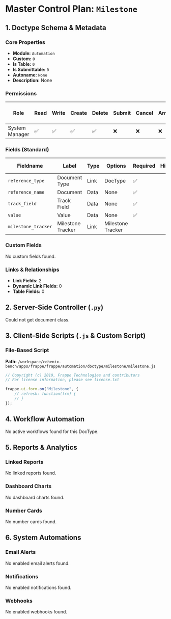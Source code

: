 # Master Control Plan: `Milestone`

## 1. Doctype Schema & Metadata

### Core Properties
- **Module:** `Automation`
- **Custom:** `0`
- **Is Table:** `0`
- **Is Submittable:** `0`
- **Autoname:** `None`
- **Description:** None

### Permissions
| Role | Read | Write | Create | Delete | Submit | Cancel | Amend | Report | Import | Export | Print | Email | Share | Set User Perms |
|---|---|---|---|---|---|---|---|---|---|---|---|---|---|---|
| System Manager | ✅ | ✅ | ✅ | ✅ | ❌ | ❌ | ❌ | ✅ | ❌ | ✅ | ✅ | ✅ | ✅ | ❌ |


### Fields (Standard)
| Fieldname | Label | Type | Options | Required | Hidden | Read Only | Default | Description |
|---|---|---|---|---|---|---|---|---|
| `reference_type` | Document Type | Link | DocType | ✅ |  | ✅ | None | None |
| `reference_name` | Document | Data | None | ✅ |  | ✅ | None | None |
| `track_field` | Track Field | Data | None | ✅ |  | ✅ | None | None |
| `value` | Value | Data | None | ✅ |  | ✅ | None | None |
| `milestone_tracker` | Milestone Tracker | Link | Milestone Tracker |  |  |  | None | None |


### Custom Fields
No custom fields found.


### Links & Relationships
- **Link Fields:** 2
- **Dynamic Link Fields:** 0
- **Table Fields:** 0

## 2. Server-Side Controller (`.py`)
Could not get document class.


## 3. Client-Side Scripts (`.js` & Custom Script)
### File-Based Script
**Path:** `/workspace/cohenix-bench/apps/frappe/frappe/automation/doctype/milestone/milestone.js`
```javascript
// Copyright (c) 2019, Frappe Technologies and contributors
// For license information, please see license.txt

frappe.ui.form.on("Milestone", {
	// refresh: function(frm) {
	// }
});

```




## 4. Workflow Automation
No active workflows found for this DocType.


## 5. Reports & Analytics
### Linked Reports
No linked reports found.


### Dashboard Charts
No dashboard charts found.


### Number Cards
No number cards found.


## 6. System Automations
### Email Alerts
No enabled email alerts found.


### Notifications
No enabled notifications found.


### Webhooks
No enabled webhooks found.
